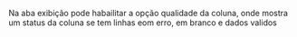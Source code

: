 Na aba exibição pode habailitar a opção qualidade da coluna, onde mostra um status da coluna se tem linhas eom erro, em branco e dados validos
